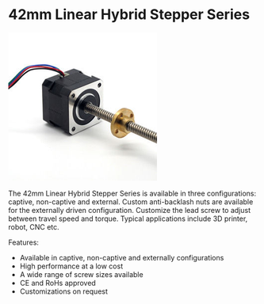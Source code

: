 # 42mm Linear Hybrid Stepper Series

![](https://github.com/3rdEyeLabs-io/LDO-Motors/blob/main/Linear%20Stepper%20Motor/42mm%20Linear%20PM%20Stepper%20Series/42mm%20Linear%20Hybrid%20Stepper%20Series.jpg)

The 42mm Linear Hybrid Stepper Series is available in three configurations: captive, non-captive and external. 
Custom anti-backlash nuts are available for the externally driven configuration. Customize the lead screw to 
adjust between travel speed and torque. Typical applications include 3D printer, robot, CNC etc.

Features:

* Available in captive, non-captive and externally configurations
* High performance at a low cost
* A wide range of screw sizes available
* CE and RoHs approved
* Customizations on request
